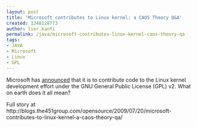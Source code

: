 ```yaml
---
layout: post
title: 'Microsoft contributes to Linux kernel: a CAOS Theory Q&A'
created: 1248128773
author: lior.kanfi
permalink: /java/microsoft-contributes-linux-kernel-caos-theory-qa
tags:
- JAVA
- Microsoft
- Linux
- GPL
---
```

<p>Microsoft has <a href="http://www.microsoft.com/presspass/features/2009/Jul09/07-20LinuxQA.mspx" onclick="javascript:urchinTracker ('/outbound/article/www.microsoft.com');" _base_href="http://feedproxy.google.com/~r/451opensource/~3/Rx8DJlSycD0/">announced</a> that it is to contribute code to the Linux kernel development effort under the GNU General Public License (GPL) v2. What on earth does it all mean?</p>
<p>Full story at http://blogs.the451group.com/opensource/2009/07/20/microsoft-contributes-to-linux-kernel-a-caos-theory-qa/</p>

